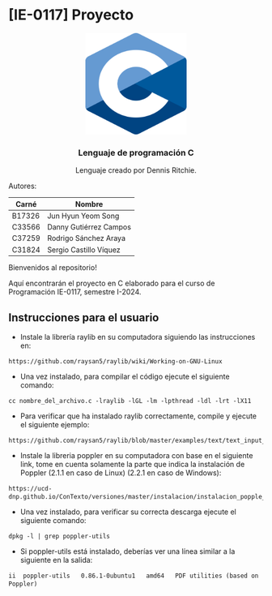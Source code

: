 # [IE-0117] Proyecto

<div align="center">
    <img src="images/C.png" width="200" height="200">
  <h3 align="center">Lenguaje de programación C</h3>
  <p align="center">
    Lenguaje creado por Dennis Ritchie.
  </p>
</div>

Autores:

|Carné|Nombre|
|---|---|
|B17326|Jun Hyun Yeom Song|
|C33566|Danny Gutiérrez Campos|
|C37259|Rodrigo Sánchez Araya|
|C31824|Sergio Castillo Víquez|

Bienvenidos al repositorio!

Aquí encontrarán el proyecto en C elaborado para el curso de Programación IE-0117, semestre I-2024.

## Instrucciones para el usuario

* Instale la librería raylib en su computadora siguiendo las instrucciones en:

~~~
https://github.com/raysan5/raylib/wiki/Working-on-GNU-Linux
~~~

* Una vez instalado, para compilar el código ejecute el siguiente comando:

~~~
cc nombre_del_archivo.c -lraylib -lGL -lm -lpthread -ldl -lrt -lX11
~~~

* Para verificar que ha instalado raylib correctamente, compile y ejecute el siguiente ejemplo:

~~~
https://github.com/raysan5/raylib/blob/master/examples/text/text_input_box.c
~~~

* Instale la libreria poppler en su computadora con base en el siguiente link, tome en cuenta solamente la parte que indica la instalación de Poppler (2.1.1 en caso de Linux) (2.2.1 en caso de Windows):

~~~
https://ucd-dnp.github.io/ConTexto/versiones/master/instalacion/instalacion_popple_teseract_linux.html
~~~

* Una vez instalado, para verificar su correcta descarga ejecute el siguiente comando:

~~~
dpkg -l | grep poppler-utils
~~~

* Si poppler-utils está instalado, deberías ver una línea similar a la siguiente en la salida:

~~~
ii  poppler-utils   0.86.1-0ubuntu1   amd64   PDF utilities (based on Poppler)
~~~


